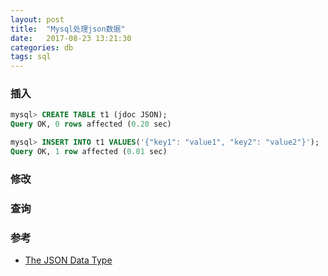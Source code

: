 ```yaml
---
layout: post
title:  "Mysql处理json数据"
date:   2017-08-23 13:21:30
categories: db
tags: sql
---
```


### 插入
```sql
mysql> CREATE TABLE t1 (jdoc JSON);
Query OK, 0 rows affected (0.20 sec)

mysql> INSERT INTO t1 VALUES('{"key1": "value1", "key2": "value2"}');
Query OK, 1 row affected (0.01 sec)
```

### 修改


### 查询

### 参考
+ [The JSON Data Type](https://dev.mysql.com/doc/refman/5.7/en/json.html)